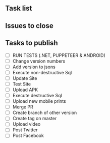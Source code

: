 ## Task list

<!-- [{code}](https://github.com/darakeon/dfm/blob/master/docs/TASKS.md#{code}) -->

## Issues to close

<!-- Put a list of issues that will be closed -->

## Tasks to publish

- [ ] RUN TESTS (.NET, PUPPETEER & ANDROID)
- [ ] Change version numbers
- [ ] Add version to jsons
- [ ] Execute non-destructive Sql
- [ ] Update Site
- [ ] Test Site
- [ ] Upload APK
- [ ] Execute destructive Sql
- [ ] Upload new mobile prints
- [ ] Merge PR
- [ ] Create branch of other version
- [ ] Create tag on master
- [ ] Upload video
- [ ] Post Twitter
- [ ] Post Facebook
